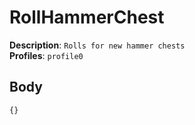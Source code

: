# RollHammerChest

**Description**: `Rolls for new hammer chests` \
**Profiles**: `profile0`

## Body

```js
{}
```
